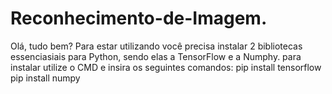 # Reconhecimento-de-Imagem.

Olá, tudo bem?
Para estar utilizando você precisa instalar 2 bibliotecas essenciasiais para Python, sendo elas a TensorFlow e a Numphy. para instalar utilize o CMD e insira os seguintes comandos:
pip install tensorflow
pip install numpy
